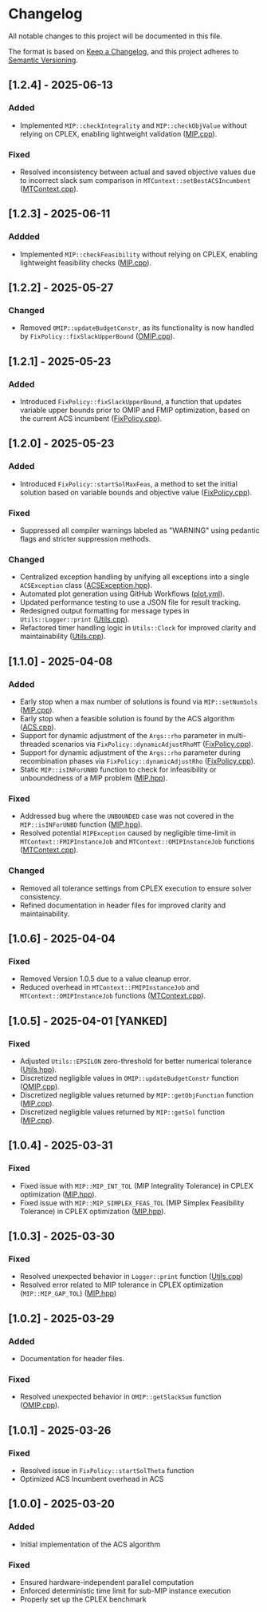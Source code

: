 # Changelog

All notable changes to this project will be documented in this file.

The format is based on [Keep a Changelog](https://keepachangelog.com/en/1.0.0/), and this project adheres to [Semantic Versioning](https://semver.org/spec/v2.0.0.html).


## [1.2.4] - 2025-06-13  
### Added  
- Implemented `MIP::checkIntegrality` and `MIP::checkObjValue` without relying on CPLEX, enabling lightweight validation ([MIP.cpp](code/source/MIP.cpp)).  

### Fixed  
- Resolved inconsistency between actual and saved objective values due to incorrect slack sum comparison in `MTContext::setBestACSIncumbent` ([MTContext.cpp](code/source/MTContext.cpp)).  


## [1.2.3] - 2025-06-11
### Addded  
- Implemented `MIP::checkFeasibility` without relying on CPLEX, enabling lightweight feasibility checks ([MIP.cpp](code/source/MIP.cpp)).


## [1.2.2] - 2025-05-27  
### Changed  
- Removed `OMIP::updateBudgetConstr`, as its functionality is now handled by `FixPolicy::fixSlackUpperBound` ([OMIP.cpp](code/source/OMIP.cpp)).  


## [1.2.1] - 2025-05-23  
### Added  
- Introduced `FixPolicy::fixSlackUpperBound`, a function that updates variable upper bounds prior to OMIP and FMIP optimization, based on the current ACS incumbent ([FixPolicy.cpp](code/source/FixPolicy.cpp)).


## [1.2.0] - 2025-05-23 
### Added  
- Introduced `FixPolicy::startSolMaxFeas`, a method to set the initial solution based on variable bounds and objective value ([FixPolicy.cpp](code/source/FixPolicy.cpp)).

### Fixed
- Suppressed all compiler warnings labeled as "WARNING" using pedantic flags and stricter suppression methods.  

### Changed  
- Centralized exception handling by unifying all exceptions into a single `ACSException` class ([ACSException.hpp](code/include/ACSException.hpp)).  
- Automated plot generation using GitHub Workflows ([plot.yml](.github/workflows/plot.yml)).  
- Updated performance testing to use a JSON file for result tracking.  
- Redesigned output formatting for message types in `Utils::Logger::print` ([Utils.cpp](code/source/Utils.cpp)).  
- Refactored timer handling logic in `Utils::Clock` for improved clarity and maintainability ([Utils.cpp](code/source/Utils.cpp)).  


## [1.1.0] - 2025-04-08
### Added
- Early stop when a max number of solutions is found via `MIP::setNumSols` ([MIP.cpp](code/source/MIP.cpp)).
- Early stop when a feasible solution is found by the ACS algorithm ([ACS.cpp](code/source/ACS.cpp)).
- Support for dynamic adjustment of the `Args::rho` parameter in multi-threaded scenarios via `FixPolicy::dynamicAdjustRhoMT` ([FixPolicy.cpp](code/source/FixPolicy.cpp)).
- Support for dynamic adjustment of the `Args::rho` parameter during recombination phases via `FixPolicy::dynamicAdjustRho` ([FixPolicy.cpp](code/source/FixPolicy.cpp)).
- Static `MIP::isINForUNBD` function to check for infeasibility or unboundedness of a MIP problem ([MIP.hpp](code/include/MIP.hpp)).

### Fixed
- Addressed bug where the `UNBOUNDED` case was not covered in the `MIP::isINForUNBD` function ([MIP.hpp](code/include/MIP.hpp)).
- Resolved potential `MIPException` caused by negligible time-limit in `MTContext::FMIPInstanceJob` and `MTContext::OMIPInstanceJob` functions ([MTContext.cpp](code/source/MTContext.cpp)).

### Changed
- Removed all tolerance settings from CPLEX execution to ensure solver consistency.
- Refined documentation in header files for improved clarity and maintainability.


## [1.0.6] - 2025-04-04  
### Fixed  
- Removed Version 1.0.5 due to a value cleanup error.  
- Reduced overhead in `MTContext::FMIPInstanceJob` and `MTContext::OMIPInstanceJob` functions ([MTContext.cpp](code/source/MTContext.cpp)).


## [1.0.5] - 2025-04-01 [YANKED]
### Fixed
- Adjusted `Utils::EPSILON` zero-threshold for better numerical tolerance ([Utils.hpp](code/source/Utils.cpp)).
- Discretized negligible values in `OMIP::updateBudgetConstr` function ([OMIP.cpp](code/source/OMIP.cpp)).
- Discretized negligible values returned by `MIP::getObjFunction` function ([MIP.cpp](code/source/MIP.cpp)).
- Discretized negligible values returned by `MIP::getSol` function ([MIP.cpp](code/source/MIP.cpp)).


## [1.0.4] - 2025-03-31
### Fixed
- Fixed issue with `MIP::MIP_INT_TOL` (MIP Integrality Tolerance) in CPLEX optimization ([MIP.hpp](code/include/MIP.hpp)).
- Fixed issue with `MIP::MIP_SIMPLEX_FEAS_TOL` (MIP Simplex Feasibility Tolerance) in CPLEX optimization ([MIP.hpp](code/include/MIP.hpp)).


## [1.0.3] - 2025-03-30
### Fixed
- Resolved unexpected behavior in `Logger::print` function ([Utils.cpp](code/source/Utils.cpp))
- Resolved error related to MIP tolerance in CPLEX optimization (`MIP::MIP_GAP_TOL`) ([MIP.hpp](code/include/MIP.hpp))


## [1.0.2] - 2025-03-29
### Added
- Documentation for header files.

### Fixed
- Resolved unexpected behavior in `OMIP::getSlackSum` function ([OMIP.cpp](code/source/OMIP.cpp)).


## [1.0.1] - 2025-03-26
### Fixed
- Resolved issue in `FixPolicy::startSolTheta` function
- Optimized ACS Incumbent overhead in ACS


## [1.0.0] - 2025-03-20
### Added
- Initial implementation of the ACS algorithm  

### Fixed
- Ensured hardware-independent parallel computation  
- Enforced deterministic time limit for sub-MIP instance execution  
- Properly set up the CPLEX benchmark  

<!--
## [Unreleased]
- Add new changes here before the next release.

## [1.0.0] - YYYY-MM-DD
### Added
- Initial release of the project.

<!-- Add future versions below -->

<!--
## [0.1.0] - YYYY-MM-DD
### Added
- Project setup and initial development.-->
